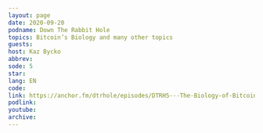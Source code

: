 ```yaml
---
layout: page
date: 2020-09-20
podname: Down The Rabbit Hole
topics: Bitcoin’s Biology and many other topics
guests: 
host: Kaz Bycko
abbrev: 
sode: 5
star: 
lang: EN
code: 
link: https://anchor.fm/dtrhole/episodes/DTRH5---The-Biology-of-Bitcoin-with-Gigi-ejtue4
podlink: 
youtube: 
archive: 
---
```

